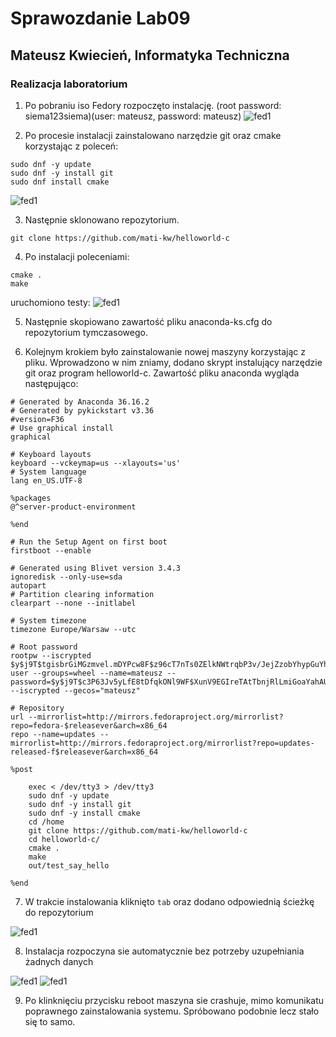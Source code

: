 # Sprawozdanie Lab09
## Mateusz Kwiecień, Informatyka Techniczna 
### Realizacja laboratorium

1. Po pobraniu iso Fedory rozpoczęto instalację. (root password: siema123siema)(user: mateusz, password: mateusz)
![fed1](lab9_1.png)

2. Po procesie instalacji zainstalowano narzędzie git oraz cmake korzystając z poleceń:

```
sudo dnf -y update
sudo dnf -y install git
sudo dnf install cmake
```
![fed1](lab09_2.png)

3. Następnie sklonowano repozytorium.

```
git clone https://github.com/mati-kw/helloworld-c
```
4. Po instalacji poleceniami:
```
cmake .
make
```

uruchomiono testy:
![fed1](lab09_3.png)


5. Następnie skopiowano zawartość pliku anaconda-ks.cfg do repozytorium tymczasowego.

6. Kolejnym krokiem było zainstalowanie nowej maszyny korzystając z pliku. Wprowadzono w nim zniamy, dodano skrypt instalujący narzędzie git oraz program helloworld-c. Zawartość pliku anaconda wygląda następująco:

```
# Generated by Anaconda 36.16.2
# Generated by pykickstart v3.36
#version=F36
# Use graphical install
graphical
 
# Keyboard layouts
keyboard --vckeymap=us --xlayouts='us'
# System language
lang en_US.UTF-8
 
%packages
@^server-product-environment
 
%end
 
# Run the Setup Agent on first boot
firstboot --enable
 
# Generated using Blivet version 3.4.3
ignoredisk --only-use=sda
autopart
# Partition clearing information
clearpart --none --initlabel
 
# System timezone
timezone Europe/Warsaw --utc
 
# Root password
rootpw --iscrypted $y$j9T$tgisbrGiMGzmvel.mDYPcw8F$z96cT7nTs0ZElkNWtrqbP3v/JejZzobYhypGuYh82X0
user --groups=wheel --name=mateusz --password=$y$j9T$c3P63Jv5yLfE8tDfqkONl9WF$XunV9EGIreTAtTbnjRlLmiGoaYahAUshW2SPQKUTnh5 --iscrypted --gecos="mateusz"

# Repository
url --mirrorlist=http://mirrors.fedoraproject.org/mirrorlist?repo=fedora-$releasever&arch=x86_64
repo --name=updates --mirrorlist=http://mirrors.fedoraproject.org/mirrorlist?repo=updates-released-f$releasever&arch=x86_64

%post

    exec < /dev/tty3 > /dev/tty3
    sudo dnf -y update
    sudo dnf -y install git
    sudo dnf -y install cmake
    cd /home
    git clone https://github.com/mati-kw/helloworld-c
    cd helloworld-c/
    cmake .
    make
    out/test_say_hello
    
%end
```

7. W trakcie instalowania kliknięto `tab` oraz dodano odpowiednią ścieżkę do repozytorium

![fed1](lab09_4.png)

8. Instalacja rozpoczyna sie automatycznie bez potrzeby uzupełniania żadnych danych

![fed1](lab09_5.png)
![fed1](lab09_6.png)

9. Po klinknięciu przycisku reboot maszyna sie crashuje, mimo komunikatu poprawnego zainstalowania systemu. Spróbowano podobnie lecz stało się to samo.